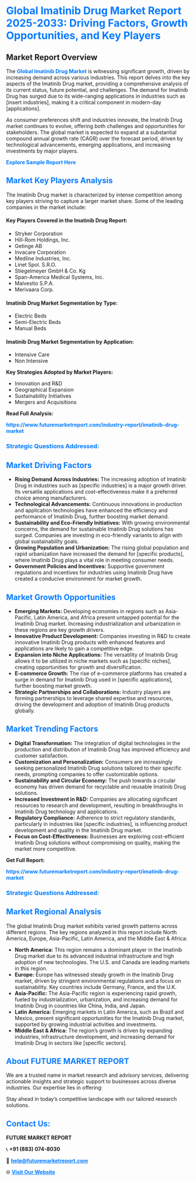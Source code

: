 <h1 style="color: #007BFF;">Global Imatinib Drug Market Report 2025-2033: Driving Factors, Growth Opportunities, and Key Players</h1>

<section id="overview">
<h2>Market Report Overview</h2>
<p>The <a href="https://www.futuremarketreport.com/industry-report/imatinib-drug-market" style="color: #007BFF; text-decoration: none;"><strong>Global Imatinib Drug Market</strong></a> is witnessing significant growth, driven by increasing demand across various industries. This report delves into the key aspects of the Imatinib Drug market, providing a comprehensive analysis of its current status, future potential, and challenges. The demand for Imatinib Drug has surged due to its wide-ranging applications in industries such as [insert industries], making it a critical component in modern-day [applications].</p>
<p>As consumer preferences shift and industries innovate, the Imatinib Drug market continues to evolve, offering both challenges and opportunities for stakeholders. The global market is expected to expand at a substantial compound annual growth rate (CAGR) over the forecast period, driven by technological advancements, emerging applications, and increasing investments by major players.</p>
</section>

<section id="overview">
<p><a href="https://www.futuremarketreport.com/request-sample/reportId=37585" style="color: #007BFF; text-decoration: none;"><strong>Explore Sample Report Here</strong></a></p>
</section>

<section id="key-players">
<h2 style="color: #007BFF;">Market Key Players Analysis</h2>
<p>The Imatinib Drug market is characterized by intense competition among key players striving to capture a larger market share. Some of the leading companies in the market include:</p>
<h4>Key Players Covered in the Imatinib Drug Report:</h4>
<ul><li>Stryker Corporation</li><li>Hill-Rom Holdings, Inc.</li><li>Getinge AB</li><li>Invacare Corporation</li><li>Medline Industries, Inc.</li><li>Linet Spol. S.R.O.</li><li>Stiegelmeyer GmbH &amp; Co. Kg</li><li>Span-America Medical Systems, Inc.</li><li>Malvestio S.P.A.</li><li>Merivaara Corp.</li></ul>
<h4>Imatinib Drug Market Segmentation by Type:</h4>
<ul><li>Electric Beds</li><li>Semi-Electric Beds</li><li>Manual Beds</li></ul>

<h4>Imatinib Drug Market Segmentation by Application:</h4>
<ul><li>Intensive Care</li><li>Non Intensive</li></ul>
<p><strong>Key Strategies Adopted by Market Players:</strong></p>
<ul>
<li>Innovation and R&D</li>
<li>Geographical Expansion</li>
<li>Sustainability Initiatives</li>
<li>Mergers and Acquisitions</li>
</ul>
</section>

<section>
<p><strong>Read Full Analysis: </strong></p><a href="https://www.futuremarketreport.com/industry-report/imatinib-drug-market" style="color: #007BFF; text-decoration: none;"><strong>https://www.futuremarketreport.com/industry-report/imatinib-drug-market</strong></a>
<h3 style="color: #007BFF;">Strategic Questions Addressed:</h3>
</section>

<section id="driving-factors">
<h2 style="color: #007BFF;">Market Driving Factors</h2>
<ul>
<li><strong>Rising Demand Across Industries:</strong> The increasing adoption of Imatinib Drug in industries such as [specific industries] is a major growth driver. Its versatile applications and cost-effectiveness make it a preferred choice among manufacturers.</li>
<li><strong>Technological Advancements:</strong> Continuous innovations in production and application technologies have enhanced the efficiency and performance of Imatinib Drug, further boosting market demand.</li>
<li><strong>Sustainability and Eco-Friendly Initiatives:</strong> With growing environmental concerns, the demand for sustainable Imatinib Drug solutions has surged. Companies are investing in eco-friendly variants to align with global sustainability goals.</li>
<li><strong>Growing Population and Urbanization:</strong> The rising global population and rapid urbanization have increased the demand for [specific products], where Imatinib Drug plays a vital role in meeting consumer needs.</li>
<li><strong>Government Policies and Incentives:</strong> Supportive government regulations and incentives for industries using Imatinib Drug have created a conducive environment for market growth.</li>
</ul>
</section>

<section id="growth-opportunities">
<h2 style="color: #007BFF;">Market Growth Opportunities</h2>
<ul>
<li><strong>Emerging Markets:</strong> Developing economies in regions such as Asia-Pacific, Latin America, and Africa present untapped potential for the Imatinib Drug market. Increasing industrialization and urbanization in these regions are key growth drivers.</li>
<li><strong>Innovative Product Development:</strong> Companies investing in R&D to create innovative Imatinib Drug products with enhanced features and applications are likely to gain a competitive edge.</li>
<li><strong>Expansion into Niche Applications:</strong> The versatility of Imatinib Drug allows it to be utilized in niche markets such as [specific niches], creating opportunities for growth and diversification.</li>
<li><strong>E-commerce Growth:</strong> The rise of e-commerce platforms has created a surge in demand for Imatinib Drug used in [specific applications], further boosting market growth.</li>
<li><strong>Strategic Partnerships and Collaborations:</strong> Industry players are forming partnerships to leverage shared expertise and resources, driving the development and adoption of Imatinib Drug products globally.</li>
</ul>
</section>

<section id="trending-factors">
<h2 style="color: #007BFF;">Market Trending Factors</h2>
<ul>
<li><strong>Digital Transformation:</strong> The integration of digital technologies in the production and distribution of Imatinib Drug has improved efficiency and customer satisfaction.</li>
<li><strong>Customization and Personalization:</strong> Consumers are increasingly seeking personalized Imatinib Drug solutions tailored to their specific needs, prompting companies to offer customizable options.</li>
<li><strong>Sustainability and Circular Economy:</strong> The push towards a circular economy has driven demand for recyclable and reusable Imatinib Drug solutions.</li>
<li><strong>Increased Investment in R&D:</strong> Companies are allocating significant resources to research and development, resulting in breakthroughs in Imatinib Drug technology and applications.</li>
<li><strong>Regulatory Compliance:</strong> Adherence to strict regulatory standards, particularly in industries like [specific industries], is influencing product development and quality in the Imatinib Drug market.</li>
<li><strong>Focus on Cost-Effectiveness:</strong> Businesses are exploring cost-efficient Imatinib Drug solutions without compromising on quality, making the market more competitive.</li>
</ul>
</section>

<section>
<p><strong>Get Full Report: </strong></p><a href="https://www.futuremarketreport.com/industry-report/imatinib-drug-market" style="color: #007BFF; text-decoration: none;"><strong>https://www.futuremarketreport.com/industry-report/imatinib-drug-market</strong></a>
<h3 style="color: #007BFF;">Strategic Questions Addressed:</h3>
</section>


<section id="regional-analysis">
<h2 style="color: #007BFF;">Market Regional Analysis</h2>
<p>The global Imatinib Drug market exhibits varied growth patterns across different regions. The key regions analyzed in this report include North America, Europe, Asia-Pacific, Latin America, and the Middle East & Africa:</p>
<ul>
<li><strong>North America:</strong> This region remains a dominant player in the Imatinib Drug market due to its advanced industrial infrastructure and high adoption of new technologies. The U.S. and Canada are leading markets in this region.</li>
<li><strong>Europe:</strong> Europe has witnessed steady growth in the Imatinib Drug market, driven by stringent environmental regulations and a focus on sustainability. Key countries include Germany, France, and the U.K.</li>
<li><strong>Asia-Pacific:</strong> The Asia-Pacific region is experiencing rapid growth, fueled by industrialization, urbanization, and increasing demand for Imatinib Drug in countries like China, India, and Japan.</li>
<li><strong>Latin America:</strong> Emerging markets in Latin America, such as Brazil and Mexico, present significant opportunities for the Imatinib Drug market, supported by growing industrial activities and investments.</li>
<li><strong>Middle East & Africa:</strong> The region’s growth is driven by expanding industries, infrastructure development, and increasing demand for Imatinib Drug in sectors like [specific sectors].</li>
</ul>
</section>

<footer>
<h2 style="color: #007BFF;">About FUTURE MARKET REPORT</h2>
<p>We are a trusted name in market research and advisory services, delivering actionable insights and strategic support to businesses across diverse industries. Our expertise lies in offering:</p>

<p>Stay ahead in today’s competitive landscape with our tailored research solutions.</p>

<h2 style="color: #007BFF;">Contact Us:</h2>
<p><strong>FUTURE MARKET REPORT</strong></p>
<p>📞 <strong>+91 (883) 074-8030</strong></p>
<p>📧 <strong><a href="mailto:help@futuremarketreport.com" style="color: #007BFF;">help@futuremarketreport.com</a></strong></p>
<p>🌐 <strong><a href="https://www.futuremarketreport.com/" style="color: #007BFF;">Visit Our Website</a></strong></p>
</footer>